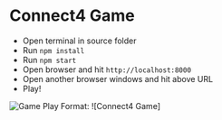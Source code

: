 # Connect4 Game

<!-- prettier-ignore -->
- Open terminal in source folder
- Run ```npm install```
- Run ```npm start```
- Open browser and hit ```http://localhost:8000```
- Open another browser windows and hit above URL
- Play!

![Game Play](screenshots/game-play.png)
Format: ![Connect4 Game]
